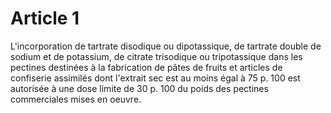 # Article 1

L'incorporation de tartrate disodique ou dipotassique, de tartrate double de sodium et de potassium, de citrate trisodique ou tripotassique dans les pectines destinées à la fabrication de pâtes de fruits et articles de confiserie assimilés dont l'extrait sec est au moins égal à 75 p. 100 est autorisée à une dose limite de 30 p. 100 du poids des pectines commerciales mises en oeuvre.
